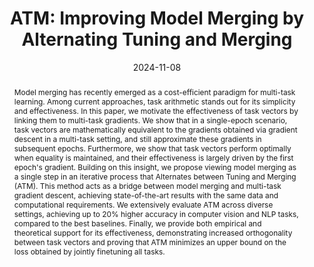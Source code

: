 ---
# Documentation: https://wowchemy.com/docs/managing-content/

title: 'ATM: Improving Model Merging by Alternating Tuning and Merging'
subtitle: ''
summary: ''
authors:
- Luca Zhou
- solombrino
- crisostomi
- Maria Sofia Bucarelli
- Fabrizio Silvestri
- rodola
tags: []
categories: []
date: '2024-11-08'
lastmod: 2024-11-08T:26:44
featured: false
draft: false
publication_short: "Preprint"

# Featured image
# To use, add an image named `featured.jpg/png` to your page's folder.
# Focal points: Smart, Center, TopLeft, Top, TopRight, Left, Right, BottomLeft, Bottom, BottomRight.
image:
  caption: ''
  focal_point: 'Center'
  preview_only: false

# Projects (optional).
#   Associate this post with one or more of your projects.
#   Simply enter your project's folder or file name without extension.
#   E.g. `projects = ["internal-project"]` references `content/project/deep-learning/index.md`.
#   Otherwise, set `projects = []`.
projects: []
publishDate: '2023-10-02T:26:44'
publication_types:
- '3'
abstract: "Model merging has recently emerged as a cost-efficient paradigm for multi-task learning. Among current approaches, task arithmetic stands out for its simplicity and effectiveness. In this paper, we motivate the effectiveness of task vectors by linking them to multi-task gradients. We show that in a single-epoch scenario, task vectors are mathematically equivalent to the gradients obtained via gradient descent in a multi-task setting, and still approximate these gradients in subsequent epochs. Furthermore, we show that task vectors perform optimally when equality is maintained, and their effectiveness is largely driven by the first epoch's gradient. Building on this insight, we propose viewing model merging as a single step in an iterative process that Alternates between Tuning and Merging (ATM). This method acts as a bridge between model merging and multi-task gradient descent, achieving state-of-the-art results with the same data and computational requirements. We extensively evaluate ATM across diverse settings, achieving up to 20% higher accuracy in computer vision and NLP tasks, compared to the best baselines. Finally, we provide both empirical and theoretical support for its effectiveness, demonstrating increased orthogonality between task vectors and proving that ATM minimizes an upper bound on the loss obtained by jointly finetuning all tasks."
publication: '*arXiv preprint*'
links:
- name: 'arXiv'
  url : https://arxiv.org/abs/2411.03055
---